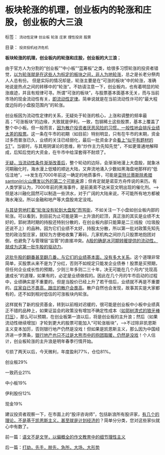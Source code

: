 # 板块轮涨的机理，创业板内的轮涨和庄股，创业板的大三浪

标签： `流动性定律` `创业板` `轮涨` `庄家` `理性投资` `股票` 

目录： `投资投机经济危机`

**板块轮涨的机理，创业板内的轮涨和庄股，创业板的大三浪**；

由于官方人为分割的“创业板”“中小板”“蓝筹板”之类，给很多习惯轮涨的投资者错觉，[以为轮涨就是在这些人为标定的板块之间，非人为地轮涨](../../../2013/9/25/“板块”轮涨，只是一种心理需求.md)，总之是长老分祭肉人人总有份。
但是实际的情况却是，轮涨主要是在“可涨的板块”中的轮涨，准确地说是热点之间的转移中的“轮涨”。不妨请注意一下，创业板内，也有着明显的轮涨痕迹，并且有规律可寻。所谓“可涨的板块”，与股票基本面基本无关，而与当前市场的现金流动性有关，[即流动性定律](../../../2010/12/21/交换创造价值：流动性定律.md)。简单说就是在当前流动性许可的“最大程度边际的小盘股范围内”的轮涨。

创业板因为流动性定律的关系，无疑处于轮涨的核心，上涨和调整的频率最高；“可涨板块”的边缘，大致就是伊利，一致，包钢稀土这些股票，基本上覆盖了整个中小板。但一般而言，[因为散户投资者厌恶风险的习惯，一般性地会排斥业绩太差的股票](../../../2009/4/5/传说中的“市场的不理性”.md)。这一条在牛市的初期（如目前）特别明显，只有在牛市的末期，资金过多而普涨已久，业绩的关注已经弱化，最后一批资金才会[看上“似乎有题材的ST](../../../2007/9/8/ST金泰的乱葬岗埋葬了什么样的傻冒大散.md)”。当彼时，与其用阴谋论的思维，称“炒作主力先知先觉”，不如更普通地解释成，后知后觉的大资金，在牛市中给深套得不耐烦了。

[无疑，当流动性条件渐渐改善后](../../../2010/12/21/交换创造价值：流动性定律看炒作.md)，整个轮动的边际，会渐渐地漫上大盘股，就象冰河期融化时，海水漫上低矮的顺达大陆，又奔流地涌入少数如黑海盘地那样的“低估洼地”，——>发生在7000年前这一确定的地质事件，可能是[亚特兰蒂斯除希腊santoniiri火山爆发以外的第二个可能来](../../../2010/4/30/亚特兰蒂斯世界末日的一刻.md)源；但肯定就是诺亚方舟传说的来历。有人类学家认为，7000年前的黑海事件，是前美索不达米亚文明出现的催化剂。——>但是冰川融化固然可以制造一些洪水，对于广阔的大陆来说，不可能所有地方都被海水淹没。所以金融和地产等大盘股肯定没戏。

[与其徒劳地盯着“轮涨没有轮到大盘股”而骂街](../../../2013/7/24/凯恩斯主义的大牛市和大萧条，大混蛋和大笨蛋.md)，不如关注一下小盘如创业板内部的轮涨。可以看到，到目前为止可能是第一上升浪的赶顶，真正涨的其实是业绩不太好的，郭树清时期的持股还特别分散的，在创业板内部只能算是二三线股（垃圾股还说不上）的品种。因为它们业绩不太好，持股太分散，所以第一批对政策先知先觉的政治型庄家，就较为方便地收集了筹码，几家机构之间炒几只股票地抱团对倒，也避免了与管理层“监管”的直接冲突。[A股的确是冰河期转暖提供的流动性，就成为这第一批牛股的驱动力](../../../2013/5/4/监会会再次打压“业绩下降的高市盈率”的投机吗？.md)。

[这批牛股的翻番甚至翻几番，与它们的业绩基本面，没有多大关系](../../../2012/6/20/“向成长型企业倾斜”同样要不得！.md)。这个道理非常简单，买股票从来不是为了分红，否则不如规定只能发企业债券！股票是买预期，但任何企业成长性的预期，少则三年多则二三十年，决无可能在几个月内“兑现高速成长”的道理，如果有的，必定是业绩做假的。因此在几个月的牛市启动的过程中，业绩确实是不重要的。但是当股价已经上升了若干倍后，业绩就不再是不重要的。[庄家自已不畏高，跟庄的散户会畏高](../../../2013/10/16/俺貌似庄家，但是俺很温柔.md)。散户自然也会发现，故事其实是大家都有的，还不如到相对低估的可涨板块内轮涨。

这样就有了新的投资基金，转到以前相对迟缓的，很可能是创业板中小板中业绩真正不错的品种上，如果证监会的政策没有增加不确定性成本（[如郭树清式的狼牙棒打压](../../../2013/7/31/(银行＋地产)无牛市，更不会有国进民退的牛市.md)），那么可以预期，在创业板第一浪以后，将是创业板的主升浪；然后（如果流动性继续增加）才轮到更大的股票可能加入“可轮涨板块”，——>不过除非凯恩斯主义变本加厉，否则银行地产仍然是没戏！但如果是凯恩斯主义，那么因为中国经济进一步萧条，[银行地产也只不过是大熊市中的抱团取暖，仍然是没戏](../../../2009/12/16/流动性定律解释“久盘必跌”.md)！个人估计，创业板轮涨的主升浪是明年春季行情开始。

亏损了两天以后，今天微利，年度盈利77%，仓位81%。

创业板29%

一致药业21%

中小板19%

伊利股份12%

现金19%

建议投资者观察一下，在市面上的“股评咨询师”，包括新浪所有股评家，[有几个的理论，不是基于凯恩斯主义，甚至就是计划经济的](../../../2013/6/18/职业股神的四大专业原则；.md)？简单分分类，您对这些家伙就心中有数了。



前一篇：[语文不是文学，以偏概全的作文教育中的细节理性主义](../../../2013/10/17/语文不是文学，以偏概全的作文教育中的细节理性主义.md)

后一篇：[打劫，先手，脱先，急所，大场，大形势](../../../2013/10/18/打劫，先手，脱先，急所，大场，大形势.md)